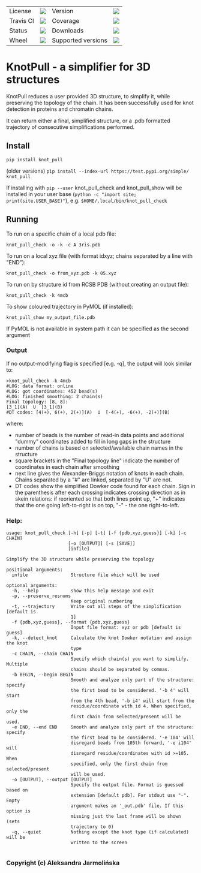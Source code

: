<table>
    <tr>
        <td>License</td>
        <td><img src='https://img.shields.io/pypi/l/knot_pull.svg'></td>
        <td>Version</td>
        <td><img src='https://img.shields.io/pypi/v/knot_pull.svg'></td>
    </tr>
    <tr>
        <td>Travis CI</td>
        <td><img src='https://travis-ci.org/dzarmola/knot_pull.svg?branch=master'></td>
        <td>Coverage</td>
        <td><img src='https://codecov.io/gh/dzarmola/knot_pull/branch/master/graph/badge.svg'></td>
    </tr>
    <tr>
        <td>Status</td>
        <td><img src='https://img.shields.io/pypi/status/knot_pull.svg'></td>
        <td>Downloads</td>
        <td><img src='https://img.shields.io/pypi/dm/knot_pull.svg'></td>
    </tr>
    <tr>
        <td>Wheel</td>
        <td><img src='https://img.shields.io/pypi/wheel/knot_pull.svg'></td>
        <td>Supported versions</td>
        <td><img src='https://img.shields.io/pypi/pyversions/knot_pull.svg'></td>
    </tr>
</table>

# KnotPull - a simplifier for 3D structures

KnotPull reduces a user provided 3D structure, to simplify it,
while preserving the topology of the chain. It has been successfully
used for knot detection in proteins and chromatin chains.

It can return either a final, simplified structure, or a .pdb formatted
trajectory of consecutive simplifications performed.

## Install
`pip install knot_pull `

(older versions) `pip install --index-url https://test.pypi.org/simple/ knot_pull`

If installing with `pip --user` knot_pull_check and knot_pull_show
will be installed in your user base
(`python -c "import site; print(site.USER_BASE)"`), e.g.
`$HOME/.local/bin/knot_pull_check`

## Running

To run on a specific chain of a local pdb file:
```
knot_pull_check -o -k -c A 3ris.pdb
```
To run on a local xyz file (with format id<whitespace>x<whitespace>y<whitespace>z; chains separated by a line with "END"):
```
knot_pull_check -o from_xyz.pdb -k 05.xyz
```
To run on by structure id from RCSB PDB (without creating an output file):
```
knot_pull_check -k 4mcb
```

To show coloured trajectory in PyMOL (if installed):
```
knot_pull_show my_output_file.pdb
```
If PyMOL is not available in system path it can be specified as the second argument

### Output
If no output-modifying flag is specified [e.g. -q], the output will look similar to:
```
>knot_pull_check -k 4mcb
#LOG: data format: online
#LOG: got coordinates: 452 bead(s)
#LOG: finished smoothing: 2 chain(s)
Final topology: [8, 8]: 
[3_1](A)  U  [3_1](B)
#DT codes: [4(+), 6(+), 2(+)](A)  U  [-4(+), -6(+), -2(+)](B)
```
where:
* number of beads is the number of read-in data points and additional "dummy" coordinates
added to fill in long gaps in the structure
* number of chains is based on selected/available chain names in the structure
* square brackets in the "Final topology line" indicate the number of coordinates in each
chain after smoothing
* next line gives the Alexander-Briggs notation of knots in each chain. Chains separated by a "#" are linked,
separated by "U" are not.
* DT codes show the simplified Dowker code found for each chain. Sign in the parenthesis after
each crossing indicates crossing direction as in skein relations: if reoriented so that both lines point up,
"+" indicates that the one going left-to-right is on top, "-" - the one right-to-left. 

### Help:
```
usage: knot_pull_check [-h] [-p] [-t] [-f {pdb,xyz,guess}] [-k] [-c CHAIN]
                       [-o [OUTPUT]] [-s [SAVE]]
                       [infile]

Simplify the 3D structure while preserving the topology

positional arguments:
  infile                Structure file which will be used

optional arguments:
  -h, --help            show this help message and exit
  -p, --preserve_resnums
                        Keep original numbering
  -t, --trajectory      Write out all steps of the simplification [default is
                        1]
  -f {pdb,xyz,guess}, --format {pdb,xyz,guess}
                        Input file format: xyz or pdb [default is guess]
  -k, --detect_knot     Calculate the knot Dowker notation and assign the knot
                        type
  -c CHAIN, --chain CHAIN
                        Specify which chain(s) you want to simplify. Multiple
                        chains should be separated by commas.
  -b BEGIN, --begin BEGIN
                        Smooth and analyze only part of the structure: specify
                        the first bead to be considered. '-b 4' will start
                        from the 4th bead, '-b i4' will start from the
                        residue/coordinate with id 4. When specified, only the
                        first chain from selected/present will be used.
  -e END, --end END     Smooth and analyze only part of the structure: specify
                        the first bead to be considered. '-e 104' will
                        disregard beads from 105th forward, '-e i104' will
                        disregard residue/coordinates with id >=105. When
                        specified, only the first chain from selected/present
                        will be used.
  -o [OUTPUT], --output [OUTPUT]
                        Specify the output file. Format is guessed based on
                        extension [default pdb]. For stdout use "-". Empty
                        argument makes an '_out.pdb' file. If this option is
                        missing just the last frame will be shown (sets
                        trajectory to 0)
  -q, --quiet           Nothing except the knot type (if calculated) will be
                        written to the screen


```

### Copyright (c) Aleksandra Jarmolińska
